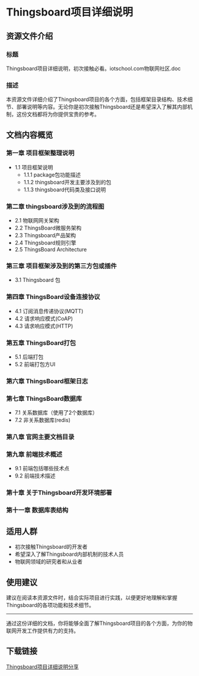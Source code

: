 # Thingsboard项目详细说明

## 资源文件介绍

### 标题
Thingsboard项目详细说明，初次接触必看。iotschool.com物联网社区.doc

### 描述
本资源文件详细介绍了Thingsboard项目的各个方面，包括框架目录结构、技术细节、部署说明等内容。无论你是初次接触Thingsboard还是希望深入了解其内部机制，这份文档都将为你提供宝贵的参考。

## 文档内容概览

### 第一章 项目框架整理说明
- 1.1 项目框架说明
  - 1.1.1 package包功能描述
  - 1.1.2 thingsboard开发主要涉及到的包
  - 1.1.3 thingsboard代码类及接口说明

### 第二章 thingsboard涉及到的流程图
- 2.1 物联网网关架构
- 2.2 ThingsBoard微服务架构
- 2.3 Thingsboard产品架构
- 2.4 Thingsboard规则引擎
- 2.5 ThingsBoard Architecture

### 第三章 项目框架涉及到的第三方包或插件
- 3.1 Thingsboard 包

### 第四章 ThingsBoard设备连接协议
- 4.1 订阅消息传递协议(MQTT)
- 4.2 请求响应模式(CoAP)
- 4.3 请求响应模式(HTTP)

### 第五章 ThingsBoard打包
- 5.1 后端打包
- 5.2 前端打包方UI

### 第六章 ThingsBoard框架日志

### 第七章 ThingsBoard数据库
- 7.1 关系数据库（使用了2个数据库）
- 7.2 非关系数据库(redis)

### 第八章 官网主要文档目录

### 第九章 前端技术概述
- 9.1 前端包括哪些技术点
- 9.2 前端技术描述

### 第十章 关于Thingsboard开发环境部署

### 第十一章 数据库表结构

## 适用人群
- 初次接触Thingsboard的开发者
- 希望深入了解Thingsboard内部机制的技术人员
- 物联网领域的研究者和从业者

## 使用建议
建议在阅读本资源文件时，结合实际项目进行实践，以便更好地理解和掌握Thingsboard的各项功能和技术细节。

---

通过这份详细的文档，你将能够全面了解Thingsboard项目的各个方面，为你的物联网开发工作提供有力的支持。

## 下载链接

[Thingsboard项目详细说明分享](https://pan.quark.cn/s/662e1664344c)